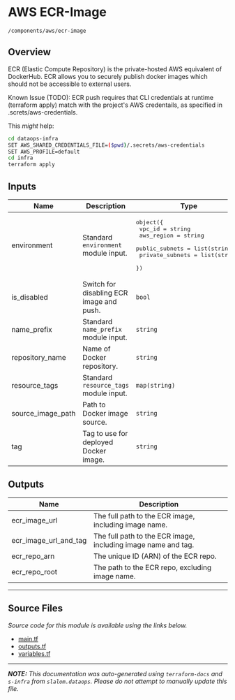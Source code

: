 
# AWS ECR-Image

`/components/aws/ecr-image`

## Overview


ECR (Elastic Compute Repository) is the private-hosted AWS equivalent of DockerHub.
ECR allows you to securely publish docker images which should not be accessible to external users.

Known Issue (TODO): ECR push requires that CLI credentials at runtime (terraform apply) match with the
project's AWS credentails, as specified in .screts/aws-credentials.

This _might_ help:

```bash
cd dataops-infra
SET AWS_SHARED_CREDENTIALS_FILE=($pwd)/.secrets/aws-credentials
SET AWS_PROFILE=default
cd infra
terraform apply
```

## Inputs

| Name | Description | Type | Default | Required |
|------|-------------|------|---------|:-----:|
| environment | Standard `environment` module input. | <pre>object({<br>    vpc_id          = string<br>    aws_region      = string<br>    public_subnets  = list(string)<br>    private_subnets = list(string)<br>  })</pre> | n/a | yes |
| is\_disabled | Switch for disabling ECR image and push. | `bool` | n/a | yes |
| name\_prefix | Standard `name_prefix` module input. | `string` | n/a | yes |
| repository\_name | Name of Docker repository. | `string` | n/a | yes |
| resource\_tags | Standard `resource_tags` module input. | `map(string)` | n/a | yes |
| source\_image\_path | Path to Docker image source. | `string` | n/a | yes |
| tag | Tag to use for deployed Docker image. | `string` | `"latest"` | no |

## Outputs

| Name | Description |
|------|-------------|
| ecr\_image\_url | The full path to the ECR image, including image name. |
| ecr\_image\_url\_and\_tag | The full path to the ECR image, including image name and tag. |
| ecr\_repo\_arn | The unique ID (ARN) of the ECR repo. |
| ecr\_repo\_root | The path to the ECR repo, excluding image name. |

---------------------

## Source Files

_Source code for this module is available using the links below._

* [main.tf](https://github.com/slalom-ggp/dataops-infra/tree/master//components/aws/ecr-image/main.tf)
* [outputs.tf](https://github.com/slalom-ggp/dataops-infra/tree/master//components/aws/ecr-image/outputs.tf)
* [variables.tf](https://github.com/slalom-ggp/dataops-infra/tree/master//components/aws/ecr-image/variables.tf)

---------------------

_**NOTE:** This documentation was auto-generated using
`terraform-docs` and `s-infra` from `slalom.dataops`.
Please do not attempt to manually update this file._
